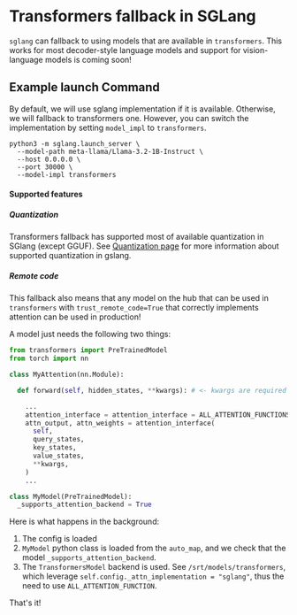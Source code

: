 # Transformers fallback in SGLang

`sglang` can fallback to using models that are available in `transformers`. This works for most decoder-style language models and support for vision-language models is coming soon!

## Example launch Command

By default, we will use sglang implementation if it is available. Otherwise, we will fallback to transformers one. However, you can switch the implementation by setting `model_impl` to `transformers`.

```shell
python3 -m sglang.launch_server \
  --model-path meta-llama/Llama-3.2-1B-Instruct \
  --host 0.0.0.0 \
  --port 30000 \
  --model-impl transformers
```

#### Supported features

##### Quantization

Transformers fallback has supported most of available quantization in SGlang (except GGUF). See [Quantization page](https://docs.sglang.ai/backend/quantization.html) for more information about supported quantization in gslang.

##### Remote code

This fallback also means that any model on the hub that can be used in `transformers` with `trust_remote_code=True` that correctly implements attention can be used in production!

A model just needs the following two things:

```python
from transformers import PreTrainedModel
from torch import nn

class MyAttention(nn.Module):

  def forward(self, hidden_states, **kwargs): # <- kwargs are required

    ...
    attention_interface = attention_interface = ALL_ATTENTION_FUNCTIONS[self.config._attn_implementation]
    attn_output, attn_weights = attention_interface(
      self,
      query_states,
      key_states,
      value_states,
      **kwargs,
    )
    ...

class MyModel(PreTrainedModel):
  _supports_attention_backend = True
```

Here is what happens in the background:

1. The config is loaded
2. `MyModel` python class is loaded from the `auto_map`, and we check that the model `_supports_attention_backend`.
3. The `TransformersModel` backend is used. See `/srt/models/transformers`, which leverage `self.config._attn_implementation = "sglang"`, thus the need to use `ALL_ATTENTION_FUNCTION`.

That's it!
